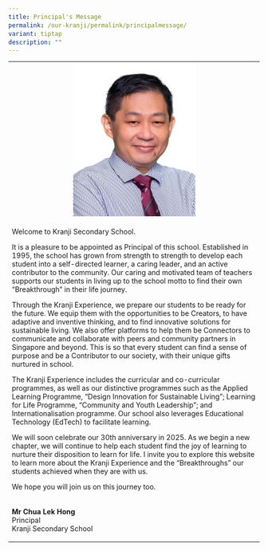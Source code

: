 ```yaml
---
title: Principal's Message
permalink: /our-kranji/permalink/principalmessage/
variant: tiptap
description: ""
---
```

<table><tbody><tr><th rowspan="1" colspan="2"><div class="isomer-image-wrapper"><img style="width: 50%;" height="auto" width="100%" alt="" src="/images/SMC/SMC 2023/mr chua lek hong.jpeg"></div></th></tr><tr><td rowspan="1" colspan="2"><p>Welcome to Kranji Secondary School.</p><p></p><p>It is a pleasure to be appointed as Principal of this school. Established in 1995, the school has grown from strength to strength to develop each student into a self-directed learner, a caring leader, and an active contributor to the community. Our caring and motivated team of teachers supports our students in living up to the school motto to find their own “Breakthrough” in their life journey.</p><p></p><p>Through the Kranji Experience, we prepare our students to be ready for the future. We equip them with the opportunities to be Creators, to have adaptive and inventive thinking, and to find innovative solutions for sustainable living. We also offer platforms to help them be Connectors to communicate and collaborate with peers and community partners in Singapore and beyond. This is so that every student can find a sense of purpose and be a Contributor to our society, with their unique gifts nurtured in school.</p><p></p><p>The Kranji Experience includes the curricular and co-curricular programmes, as well as our distinctive programmes such as the Applied Learning Programme, “Design Innovation for Sustainable Living”; Learning for Life Programme, “Community and Youth Leadership”; and Internationalisation programme. Our school also leverages Educational Technology (EdTech) to facilitate learning.</p><p></p><p>We will soon celebrate our 30th anniversary in 2025. As we begin a new chapter, we will continue to help each student find the joy of learning to nurture their disposition to learn for life. I invite you to explore this website to learn more about the Kranji Experience and the “Breakthroughs” our students achieved when they are with us.</p><p></p><p>We hope you will join us on this journey too.</p></td></tr><tr><td rowspan="1" colspan="2"><p><strong>Mr Chua Lek Hong</strong><br>Principal<br>Kranji Secondary School</p></td></tr></tbody></table><p></p>